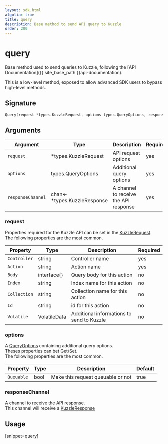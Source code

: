 ```yaml
---
layout: sdk.html
algolia: true
title: query
description: Base method to send API query to Kuzzle
order: 200
---
```


# query

Base method used to send queries to Kuzzle, following the [API Documentation]({{ site_base_path }}api-documentation).

<div class="alert alert-warning">
This is a low-level method, exposed to allow advanced SDK users to bypass high-level methods.
</div>

## Signature

```go
Query(request *types.KuzzleRequest, options types.QueryOptions, responseChannel chan<- *types.KuzzleResponse)
```

## Arguments

| Argument          | Type                          | Description                           | Required |
| ----------------- | ----------------------------- | ------------------------------------- | -------- |
| `request`         | \*types.KuzzleRequest         | API request options                   | yes      |
| `options`         | types.QueryOptions            | Additional query options              | yes      |
| `responseChannel` | chan<- \*types.KuzzleResponse | A channel to receive the API response | yes      |

### **request**

Properties required for the Kuzzle API can be set in the [KuzzleRequest](https://github.com/kuzzleio/sdk-go/blob/master/types/kuzzle_request.go).  
The following properties are the most common.

| Property     | Type         | Description                               | Required |
| ------------ | ------------ | ----------------------------------------- | -------- |
| `Controller` | string       | Controller name                           | yes      |
| `Action`     | string       | Action name                               | yes      |
| `Body`       | interface{}  | Query body for this action                | no       |
| `Index`      | string       | Index name for this action                | no       |
| `Collection` | string       | Collection name for this action           | no       |
| `Id`         | string       | id for this action                        | no       |
| `Volatile`   | VolatileData | Additional informations to send to Kuzzle | no       |

### **options**

A [QueryOptions](https://github.com/kuzzleio/sdk-go/blob/master/types/query_options.go) containing additional query options.  
Theses properties can bet Get/Set.  
The following properties are the most common.

| Property   | Type    | Description                       | Default |
| ---------- | ------- | --------------------------------- | ------- |
| `Queuable` | bool | Make this request queuable or not | true    |

### **responseChannel**

A channel to receive the API response.  
This channel will receive a [KuzzleResponse](https://github.com/kuzzleio/sdk-go/blob/master/types/kuzzle_response.go)

## Usage

[snippet=query]
